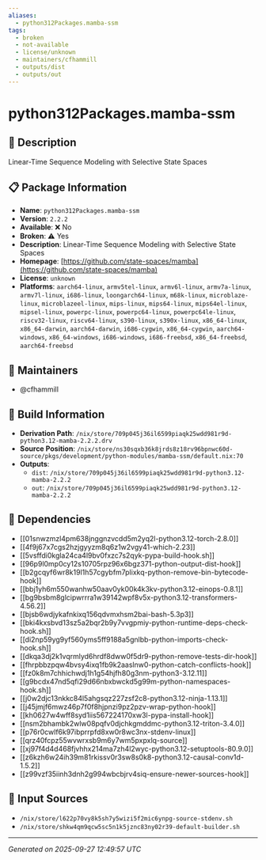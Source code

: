 ```yaml
---
aliases:
  - python312Packages.mamba-ssm
tags:
  - broken
  - not-available
  - license/unknown
  - maintainers/cfhammill
  - outputs/dist
  - outputs/out
---
```


# python312Packages.mamba-ssm

## 📝 Description

Linear-Time Sequence Modeling with Selective State Spaces

## 📋 Package Information

- **Name**: `python312Packages.mamba-ssm`
- **Version**: `2.2.2`
- **Available**: ❌ No
- **Broken**: ⚠️ Yes
- **Description**: Linear-Time Sequence Modeling with Selective State Spaces
- **Homepage**: [https://github.com/state-spaces/mamba](https://github.com/state-spaces/mamba)
- **License**: `unknown`
- **Platforms**: `aarch64-linux`, `armv5tel-linux`, `armv6l-linux`, `armv7a-linux`, `armv7l-linux`, `i686-linux`, `loongarch64-linux`, `m68k-linux`, `microblaze-linux`, `microblazeel-linux`, `mips-linux`, `mips64-linux`, `mips64el-linux`, `mipsel-linux`, `powerpc-linux`, `powerpc64-linux`, `powerpc64le-linux`, `riscv32-linux`, `riscv64-linux`, `s390-linux`, `s390x-linux`, `x86_64-linux`, `x86_64-darwin`, `aarch64-darwin`, `i686-cygwin`, `x86_64-cygwin`, `aarch64-windows`, `x86_64-windows`, `i686-windows`, `i686-freebsd`, `x86_64-freebsd`, `aarch64-freebsd`
## 👥 Maintainers

- @cfhammill


## 🔧 Build Information

- **Derivation Path**: `/nix/store/709p045j36il6599piaqk25wdd981r9d-python3.12-mamba-2.2.2.drv`
- **Source Position**: `/nix/store/ns30sqxb36k8jrds8z18rv96bpnwc60d-source/pkgs/development/python-modules/mamba-ssm/default.nix:70`
- **Outputs**:
  - `dist`:  `/nix/store/709p045j36il6599piaqk25wdd981r9d-python3.12-mamba-2.2.2`
  - `out`:  `/nix/store/709p045j36il6599piaqk25wdd981r9d-python3.12-mamba-2.2.2`

## 🔗 Dependencies

- [[01snwzmzl4pm638jnggnzvcdd5m2yq2l-python3.12-torch-2.8.0]]
- [[4f9j67x7cgs2hzjgyyzm8q6z1w2vgy41-which-2.23]]
- [[5vsffdi0kgla24ca4l9bv0fxzc7s2qyk-pypa-build-hook.sh]]
- [[96p9l0mp0cy12s10705rpz96x6bgz371-python-output-dist-hook]]
- [[b2gcqyf6wr8k19l1h57cgybfm7plixkq-python-remove-bin-bytecode-hook]]
- [[bbj1yh6m550wanhw50aav0yk00k4k3kv-python3.12-einops-0.8.1]]
- [[bg9bsbm8glcipwrrra1w39142wpf8v5x-python3.12-transformers-4.56.2]]
- [[bjsb6wdjykafnkixq156qdvmxhsm2bai-bash-5.3p3]]
- [[bki4kxsbvd13sz5a2bqr2b9y7vvgpmiy-python-runtime-deps-check-hook.sh]]
- [[di2np59yg9yf560yms5ff9188a5gnlbb-python-imports-check-hook.sh]]
- [[dkqa3dj2k1vqrmlyd6hrdf8dww0f5dr9-python-remove-tests-dir-hook]]
- [[fhrpbbzpqw4bvsy4ixq1fb9k2aaslnw0-python-catch-conflicts-hook]]
- [[fz0k8m7chhichwdj1h1g54hjfh80g3nm-python3-3.12.11]]
- [[g9bcdx47nd5qfi29d66nbxbwckd5g99m-python-namespaces-hook.sh]]
- [[j0w2djc13nkkc84l5ahgsqz227zsf2c8-python3.12-ninja-1.13.1]]
- [[j45jmjf6mwz46p7f0f8hjpnzi9pz2pzv-wrap-python-hook]]
- [[kh0627w4wff8syd1iis567224170xw3l-pypa-install-hook]]
- [[nsm2bhambk2wlw08pqfv0djchkgmddmc-python3.12-triton-3.4.0]]
- [[p76r0cwlf6k97ibprrpfd8xw0r8wc3nx-stdenv-linux]]
- [[qrz40fcpz55wvwrxsb9m6y7wm5pxpxlq-source]]
- [[xj97f4d4d468fjvhhx214ma7zh4l2wyc-python3.12-setuptools-80.9.0]]
- [[z6kzh6w24ih39m81rkissv0r3sw8s0k8-python3.12-causal-conv1d-1.5.2]]
- [[z99vzf35iinh3dnh2g994wbcbjrv4siq-ensure-newer-sources-hook]]

## 📁 Input Sources

- `/nix/store/l622p70vy8k5sh7y5wizi5f2mic6ynpg-source-stdenv.sh`
- `/nix/store/shkw4qm9qcw5sc5n1k5jznc83ny02r39-default-builder.sh`

---
*Generated on 2025-09-27 12:49:57 UTC*
